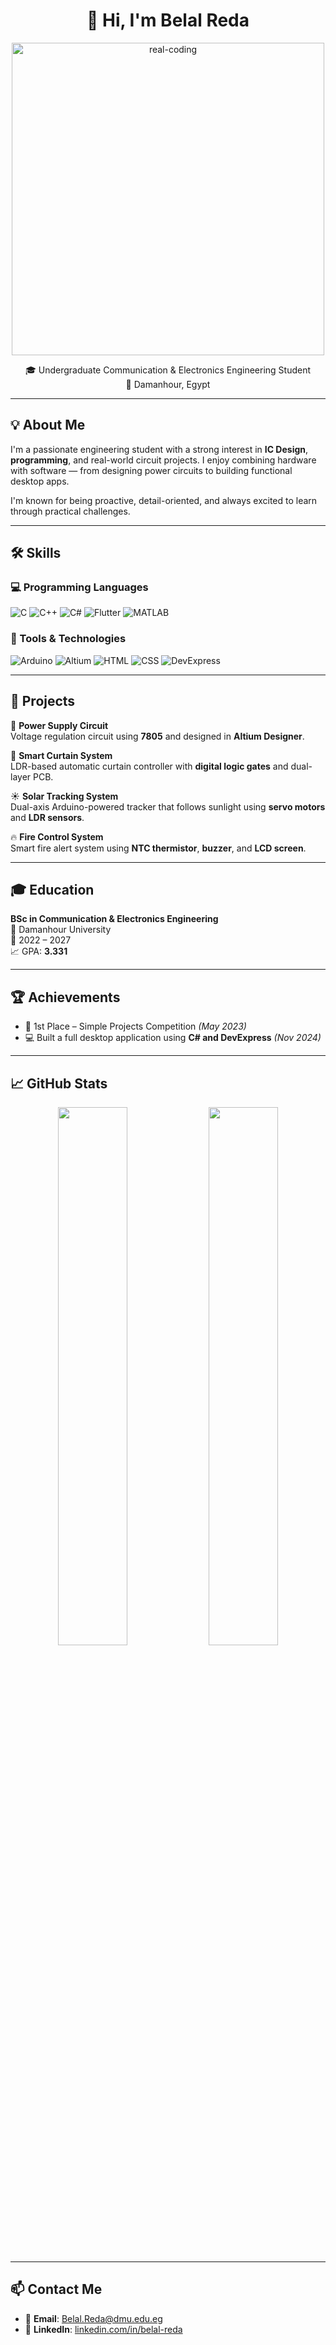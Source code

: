 <h1 align="center">👋 Hi, I'm Belal Reda</h1>

<!-- Professional Coding GIF -->
<p align="center">
  <img src="https://giphy.com/gifs/glitch-hacker-metaverse-bJ4TVNYNUympPgcpem" width="500" alt="real-coding">
</p>



<p align="center">
  🎓 Undergraduate Communication & Electronics Engineering Student <br>
  📍 Damanhour, Egypt
</p>

---

## 💡 About Me

I'm a passionate engineering student with a strong interest in **IC Design**, **programming**, and real-world circuit projects. I enjoy combining hardware with software — from designing power circuits to building functional desktop apps.

I'm known for being proactive, detail-oriented, and always excited to learn through practical challenges.

---

## 🛠️ Skills

### 💻 Programming Languages
![C](https://img.shields.io/badge/C-00599C?style=flat&logo=c&logoColor=white)
![C++](https://img.shields.io/badge/C++-00599C?style=flat&logo=c%2B%2B&logoColor=white)
![C#](https://img.shields.io/badge/C%23-239120?style=flat&logo=c-sharp&logoColor=white)
![Flutter](https://img.shields.io/badge/Flutter-02569B?style=flat&logo=flutter&logoColor=white)
![MATLAB](https://img.shields.io/badge/MATLAB-orange?style=flat&logo=mathworks)

### 🧰 Tools & Technologies
![Arduino](https://img.shields.io/badge/Arduino-00979D?style=flat&logo=arduino&logoColor=white)
![Altium](https://img.shields.io/badge/Altium%20Designer-A5915F?style=flat)
![HTML](https://img.shields.io/badge/HTML5-E34F26?style=flat&logo=html5&logoColor=white)
![CSS](https://img.shields.io/badge/CSS3-1572B6?style=flat&logo=css3&logoColor=white)
![DevExpress](https://img.shields.io/badge/DevExpress-FFC107?style=flat)

---

## 🚀 Projects

🔌 **Power Supply Circuit**  
Voltage regulation circuit using **7805** and designed in **Altium Designer**.

🧠 **Smart Curtain System**  
LDR-based automatic curtain controller with **digital logic gates** and dual-layer PCB.

☀️ **Solar Tracking System**  
Dual-axis Arduino-powered tracker that follows sunlight using **servo motors** and **LDR sensors**.

🔥 **Fire Control System**  
Smart fire alert system using **NTC thermistor**, **buzzer**, and **LCD screen**.

---

## 🎓 Education

**BSc in Communication & Electronics Engineering**  
📍 Damanhour University  
📅 2022 – 2027  
📈 GPA: **3.331**

---

## 🏆 Achievements

- 🥇 1st Place – Simple Projects Competition *(May 2023)*  
- 💻 Built a full desktop application using **C# and DevExpress** *(Nov 2024)*

---

## 📈 GitHub Stats

<p align="center">
  <img src="https://github-readme-stats.vercel.app/api?username=BelalReda314&show_icons=true&theme=react" width="47%">
  <img src="https://github-readme-stats.vercel.app/api/top-langs/?username=BelalReda314&layout=compact&theme=react" width="47%">
</p>

---

## 📫 Contact Me

- 📧 **Email**: [Belal.Reda@dmu.edu.eg](mailto:Belal.Reda@dmu.edu.eg)  
- 🔗 **LinkedIn**: [linkedin.com/in/belal-reda](https://www.linkedin.com/in/belal-reda)
